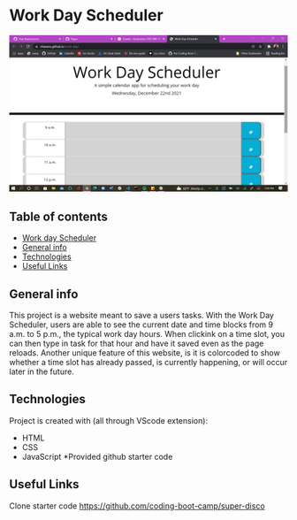 # Work Day Scheduler

![work-day](assets/images/work-day-sc.png)
## Table of contents
* [Work day Scheduler](https://chiarans.github.io/work-day/)
* [General info](#general-info)
* [Technologies](#technologies)
* [Useful Links](#useful-links)


## General info
This project is a website meant to save a users tasks. With the Work Day Scheduler, users are able to see the current date and time blocks from 9 a.m. to 5 p.m., the typical work day hours. When clickink on a time slot, you can then type in  task for that hour and have it saved even as the page reloads. Another unique feature of this website, is it is colorcoded to show whether a time slot has already passed, is currently happening, or will occur later in the future. 
	
## Technologies
Project is created with (all through VScode extension):
* HTML
* CSS
* JavaScript
*Provided github starter code
	
## Useful Links
Clone starter code https://github.com/coding-boot-camp/super-disco